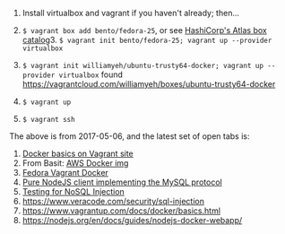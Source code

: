 


1. Install virtualbox and vagrant if you haven't already; then...
2. `$ vagrant box add bento/fedora-25`, or see [HashiCorp's Atlas box catalog](https://atlas.hashicorp.com/boxes/search?_ga=2.180367406.803294449.1494117131-1807345509.1494115466)3. `$ vagrant init bento/fedora-25; vagrant up --provider virtualbox`
3. `$ vagrant init williamyeh/ubuntu-trusty64-docker; vagrant up --provider virtualbox`
found https://vagrantcloud.com/williamyeh/boxes/ubuntu-trusty64-docker


4. `$ vagrant up`
5. `$ vagrant ssh`



The above is from 2017-05-06, and the latest set of open tabs is:

1. [Docker basics on Vagrant site](https://www.vagrantup.com/docs/docker/basics.html)
2. From Basit: [AWS Docker img](https://hub.docker.com/_/amazonlinux/)
3. [Fedora Vagrant Docker](https://developer.fedoraproject.org/tools/vagrant/vagrant-docker.html)
4. [Pure NodeJS client implementing the MySQL protocol](https://github.com/mysqljs/mysql)
5. [Testing for NoSQL Injection](https://www.owasp.org/index.php/Testing_for_NoSQL_injectioin)
6. https://www.veracode.com/security/sql-injection
7. https://www.vagrantup.com/docs/docker/basics.html
8. https://nodejs.org/en/docs/guides/nodejs-docker-webapp/
